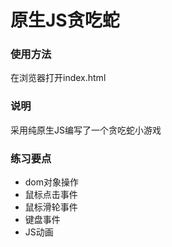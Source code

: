 # 原生JS贪吃蛇

### 使用方法

在浏览器打开index.html

### 说明

采用纯原生JS编写了一个贪吃蛇小游戏

### 练习要点

* dom对象操作
* 鼠标点击事件
* 鼠标滑轮事件
* 键盘事件
* JS动画

